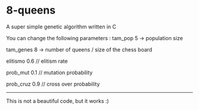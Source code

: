 # 8-queens
A super simple genetic algorithm written in C


You can change the following parameters : 
  tam_pop 5  -> population size
  
  tam_genes 8 -> number of queens / size of the chess board
  
  elitismo 0.6 // elitism rate
  
  prob_mut 0.1 // mutation probability
  
  prob_cruz 0.9 // cross over probability

-----------------------------------------------------------------------------------------------------------------------------------------

This is not a beautiful code, but it works :)
